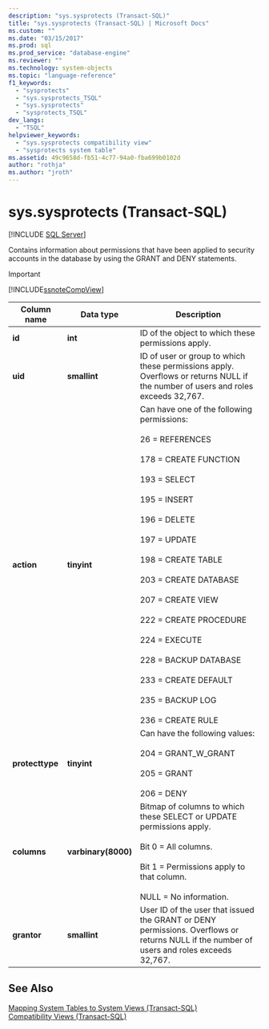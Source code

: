 ```yaml
---
description: "sys.sysprotects (Transact-SQL)"
title: "sys.sysprotects (Transact-SQL) | Microsoft Docs"
ms.custom: ""
ms.date: "03/15/2017"
ms.prod: sql
ms.prod_service: "database-engine"
ms.reviewer: ""
ms.technology: system-objects
ms.topic: "language-reference"
f1_keywords: 
  - "sysprotects"
  - "sys.sysprotects_TSQL"
  - "sys.sysprotects"
  - "sysprotects_TSQL"
dev_langs: 
  - "TSQL"
helpviewer_keywords: 
  - "sys.sysprotects compatibility view"
  - "sysprotects system table"
ms.assetid: 49c9658d-fb51-4c77-94a0-fba699b0102d
author: "rothja"
ms.author: "jroth"
---
```

# sys.sysprotects (Transact-SQL)
[!INCLUDE [SQL Server](../../includes/applies-to-version/sqlserver.md)]

  Contains information about permissions that have been applied to security accounts in the database by using the GRANT and DENY statements.  
  
> [!IMPORTANT]  
>  [!INCLUDE[ssnoteCompView](../../includes/ssnotecompview-md.md)]  
  
|Column name|Data type|Description|  
|-----------------|---------------|-----------------|  
|**id**|**int**|ID of the object to which these permissions apply.|  
|**uid**|**smallint**|ID of user or group to which these permissions apply. Overflows or returns NULL if the number of users and roles exceeds 32,767.|  
|**action**|**tinyint**|Can have one of the following permissions:<br /><br /> 26 = REFERENCES<br /><br /> 178 = CREATE FUNCTION<br /><br /> 193 = SELECT<br /><br /> 195 = INSERT<br /><br /> 196 = DELETE<br /><br /> 197 = UPDATE<br /><br /> 198 = CREATE TABLE<br /><br /> 203 = CREATE DATABASE<br /><br /> 207 = CREATE VIEW<br /><br /> 222 = CREATE PROCEDURE<br /><br /> 224 = EXECUTE<br /><br /> 228 = BACKUP DATABASE<br /><br /> 233 = CREATE DEFAULT<br /><br /> 235 = BACKUP LOG<br /><br /> 236 = CREATE RULE|  
|**protecttype**|**tinyint**|Can have the following values:<br /><br /> 204 = GRANT_W_GRANT<br /><br /> 205 = GRANT<br /><br /> 206 = DENY|  
|**columns**|**varbinary(8000)**|Bitmap of columns to which these SELECT or UPDATE permissions apply.<br /><br /> Bit 0 = All columns.<br /><br /> Bit 1 = Permissions apply to that column.<br /><br /> NULL = No information.|  
|**grantor**|**smallint**|User ID of the user that issued the GRANT or DENY permissions. Overflows or returns NULL if the number of users and roles exceeds 32,767.|  
  
## See Also  
 [Mapping System Tables to System Views &#40;Transact-SQL&#41;](../../relational-databases/system-tables/mapping-system-tables-to-system-views-transact-sql.md)   
 [Compatibility Views &#40;Transact-SQL&#41;](~/relational-databases/system-compatibility-views/system-compatibility-views-transact-sql.md)  
  
  
